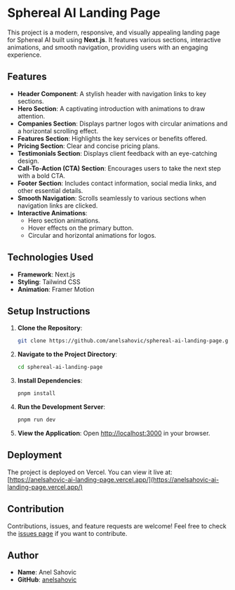 # Sphereal AI Landing Page

This project is a modern, responsive, and visually appealing landing page for Sphereal AI built using **Next.js**. It features various sections, interactive animations, and smooth navigation, providing users with an engaging experience.

## Features

- **Header Component**: A stylish header with navigation links to key sections.
- **Hero Section**: A captivating introduction with animations to draw attention.
- **Companies Section**: Displays partner logos with circular animations and a horizontal scrolling effect.
- **Features Section**: Highlights the key services or benefits offered.
- **Pricing Section**: Clear and concise pricing plans.
- **Testimonials Section**: Displays client feedback with an eye-catching design.
- **Call-To-Action (CTA) Section**: Encourages users to take the next step with a bold CTA.
- **Footer Section**: Includes contact information, social media links, and other essential details.
- **Smooth Navigation**: Scrolls seamlessly to various sections when navigation links are clicked.
- **Interactive Animations**:
  - Hero section animations.
  - Hover effects on the primary button.
  - Circular and horizontal animations for logos.

## Technologies Used

- **Framework**: Next.js
- **Styling**: Tailwind CSS
- **Animation**: Framer Motion

## Setup Instructions

1. **Clone the Repository**:
   ```bash
   git clone https://github.com/anelsahovic/sphereal-ai-landing-page.git
   ```
2. **Navigate to the Project Directory**:
   ```bash
   cd sphereal-ai-landing-page
   ```
3. **Install Dependencies**:
   ```bash
   pnpm install
   ```
4. **Run the Development Server**:
   ```bash
   pnpm run dev
   ```
5. **View the Application**:
   Open [http://localhost:3000](http://localhost:3000) in your browser.

## Deployment

The project is deployed on Vercel. You can view it live at: [https://anelsahovic-ai-landing-page.vercel.app/](https://anelsahovic-ai-landing-page.vercel.app/)

## Contribution

Contributions, issues, and feature requests are welcome! Feel free to check the [issues page](#) if you want to contribute.

## Author

- **Name**: Anel Sahovic
- **GitHub**: [anelsahovic](https://github.com/anelsahovic)
